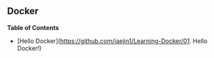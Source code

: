 ## Docker

**Table of Contents**

* [Hello Docker](https://github.com/jaejin1/Learning-Docker/01. Hello Docker!)

